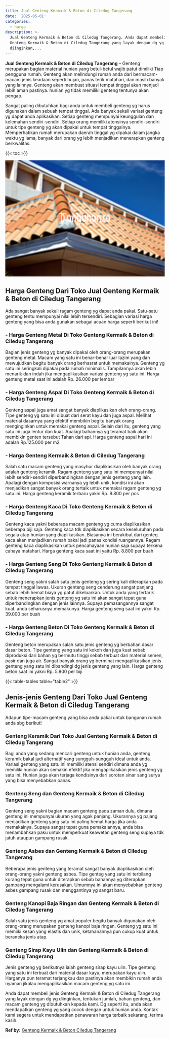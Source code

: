 ```yaml
---
title: Jual Genteng Kermaik & Beton di Ciledug Tangerang
date: '2025-05-01'
categories:
  - harga
description: >-
  Jual Genteng Kermaik & Beton di Ciledug Tangerang. Anda dapat membeli jenis
  Genteng Kermaik & Beton di Ciledug Tangerang yang layak dengan dg yg
  diinginkan,...
---
```


**Jual Genteng Kermaik & Beton di Ciledug Tangerang** – Genteng merupakan bagian material hunian yang betul-betul wajib patut dimiliki Tiap pengguna rumah. Genteng akan melindungi rumah anda dari bermacam-macam jenis keadaan seperti hujan, panas terik matahari, dan masih banyak yang lainnya. Genteng akan membuat situasi tempat tinggal akan menjadi lebih aman pastinya. hunian yg tidak memiliki genteng tentunya akan pengap.

Sangat paling dibutuhkan bagi anda untuk membeli genteng yg harus digunakan dalam sebuah tempat tinggal. Ada banyak sekali variasi genteng yg dapat anda aplikasikan. Setiap genteng mempunyai keunggulan dan kelemahan sendiri-sendiri. Setiap orang memiliki atensinya sendiri-sendiri untuk tipe genteng yg akan dipakai untuk tempat tinggalnya. Memperhatikan rumah merupakan daerah tinggal yg dipakai dalam jangka waktu yg lama, banyak dari orang yg lebih menjadikan menerapkan genteng berkwalitas.

{{< toc >}}

![Jual Genteng Kermaik & Beton di Ciledug Tangerang](/images/genteng-minimalis-murah03.png)

## Harga Genteng Dari Toko Jual Genteng Kermaik & Beton di Ciledug Tangerang

Ada sangat banyak sekali ragam genteng yg dapat anda pakai. Satu-satu genteng tentu mempunyai nilai lebih tersendiri. Sebagian variasi harga genteng yang bisa anda gunakan sebagai acuan harga seperti berikut ini!

### \- Harga Genteng Metal Di Toko Genteng Kermaik & Beton di Ciledug Tangerang

Bagian jenis genteng yg banyak dipakai oleh orang-orang merupakan genteng metal. Macam yang satu ini benar-benar luar lazim yang dan mewujudkan begitu banyak orang berhasrat untuk memakainya. Genteng yg satu ini seringkali dipakai pada rumah minimalis. Tampilannya akan lebih menarik dan indah jika mengaplikasikan variasi genteng yg satu ini. Harga genteng metal saat ini adalah Rp. 26.000 per lembar

### \- Harga Genteng Aspal Di Toko Genteng Kermaik & Beton di Ciledug Tangerang

Genteng aspal juga amat sangat banyak diaplikasikan oleh orang-orang. Tipe genteng yg satu ini dibuat dari serat kayu dan juga aspal. Melihat material dasarnya yang efektif membikin begitu banyak orang menginginkan untuk memakai genteng aspal. Selain dari itu, genteng yang satu ini juga lentur dan kuat. Apalagi bahannya yg teramat baik akan membikin genten tersebut Tahan dari api. Harga genteng aspal hari ini adalah Rp.125.000 per m2

### \- Harga Genteng Kermaik & Beton di Ciledug Tangerang

Salah satu macam genteng yang masyhur diaplikasikan oleh banyak orang adalah genteng keramik. Ragam genteng yang satu ini mempunyai nilai lebih sendiri-sendiri diperbandingkan dengan jenis genteng yang lain. Apalagi dengan komposisi warnanya yg lebih unik, kondisi ini akan menjadikan sangat banyak orang tertaik untuk memakai ragam genteng yg satu ini. Harga genteng keramik terbaru yakni Rp. 9.800 per pcs

### \- Harga Genteng Kaca Di Toko Genteng Kermaik & Beton di Ciledug Tangerang

Genteng kaca yakni beberapa macam genteng yg cuma diaplikasikan beberapa biji saja. Genteng kaca tdk diaplikasikan secara keseluruhan pada segala atap hunian yang diaplikasikan. Biasanya ini berakibat dari genteg kaca akan menjadikan rumah bakal jadi panas kondisi ruangannya. Ragam genteng kaca diaplikasikan untuk pencahayaan hunian saja supaya terkena cahaya matahari. Harga genteng kaca saat ini yaitu Rp. 8.800 per buah

### \- Harga Genteng Seng Di Toko Genteng Kermaik & Beton di Ciledug Tangerang

Genteng seng yakni salah satu jenis genteng yg sering kali diterapkan pada tempat tinggal lawas. Ukuran genteng seng cenderung sangat panjang sebab lebih hemat biaya yg patut dikeluarkan. Untuk anda yang tertarik untuk menerapkan jenis genteng yg satu ini akan sangat tepat guna diperbandingkan dengan jenis lainnya. Supaya pemasangannya sangat kuat, anda seharusnya memakunya. Harga genteng seng saat ini yakni Rp. 39.000 per buah

### \- Harga Genteng Beton Di Toko Genteng Kermaik & Beton di Ciledug Tangerang

Genteng beton merupakan salah satu jenis genteng yg berbahan dasar dasar beton. Tipe genteng yang satu ini kokoh dan juga kuat sebab diproduksi dari bahan yg bermutu tinggi sebab terbuat dari material semen, pasir dan juga air. Sangat banyak orang yg berminat mengaplikasikan jenis genteng yang satu ini dibandingi dg jenis genteng yang lain. Harga genteng beton saat ini yakni Rp. 5.800 per biji

{{< table-tables table="table2" >}}

## Jenis-jenis Genteng Dari Toko Jual Genteng Kermaik & Beton di Ciledug Tangerang

Adapun tipe-macam genteng yang bisa anda pakai untuk bangunan rumah anda sbg berikut!

### Genteng Keramik Dari Toko Jual Genteng Kermaik & Beton di Ciledug Tangerang

Bagi anda yang sedang mencari genteng untuk hunian anda, genteng keramik bakal jadi alternatif yang sungguh-sungguh ideal untuk anda. Variasi genteng yang satu ini memiliki atensi sendiri dimana anda yg memiliki hunian akan semakin efektif jika mengaplikasikan jenis genteng yg satu ini. Hunian juga akan terjaga kondisinya dari sorotan sinar sang surya yang bisa menyebabkan panas.

### Genteng Seng dan Genteng Kermaik & Beton di Ciledug Tangerang

Genteng seng yakni bagian macam genteng pada zaman dulu, dimana genteng ini mempunyai ukuran yang agak panjang. Ukurannya yg pajang menjadikan genteng yang satu ini paling hemat harga jika anda memakainya. Supaya sangat tepat guna pemakaiannya, anda bisa menambahkan paku untuk memperkuat keawetan genteng seng supaya tdk jatuh ataupun gampang rusak.

### Genteng Asbes dan Genteng Kermaik & Beton di Ciledug Tangerang

Beberapa jenis genteng yang teramat sangat banyak diaplikasikan oleh orang-orang yakni genteng asbes. Tipe genteg yang satu ini terbilang kurang tepat guna untuk diterapkan sebab bahannya yg diterapkan gampang mengalami kerusakan. Umumnya ini akan menyebabkan genteng asbes gampang rusak dan menggantinya yg sangat baru.

### Genteng Kanopi Baja Ringan dan Genteng Kermaik & Beton di Ciledug Tangerang

Salah satu jenis genteng yg amat populer begitu banyak digunakan oleh orang-orang merupakan genteng kanopi baja ringan. Genteng yg satu ini memiiki kesan yang elastis dan unik, ketahanannya pun cukup kuat untuk beraneka jenis atap.

### Genteng Sirap Kayu Ulin dan Genteng Kermaik & Beton di Ciledug Tangerang

Jenis genteng yg berikutnya ialah genteng sirap kayu ulin. Tipe genteng yang satu ini terbuat dari material dasar kayu, merupakan kayu ulin. Harganya pun teramat terjangkau dan pastinya akan membikin rumah anda nyaman jikalau mengaplikasikan macam genteng yg satu ini.

Anda dapat membeli jenis Genteng Kermaik & Beton di Ciledug Tangerang yang layak dengan dg yg diinginkan, tentukan jumlah, bahan genteng, dan macam genteng yg dibutuhkan kepada kami. Dg seperti itu, anda akan mendapatkan genteng yg yang cocok dengan untuk hunian anda. Kontak kami segera untuk mendapatkan penawaran harga terbaik sekarang, terima kasih.

**Ref by:**  [Genteng Kermaik & Beton  Ciledug Tangerang](https://id.wikipedia.org/wiki/Genteng)
